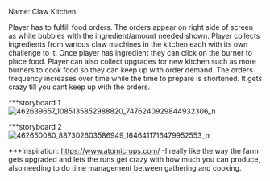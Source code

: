 Name: Claw Kitchen

Player has to fulfill food orders. 
The orders appear on right side of screen as white bubbles with the ingredient/amount needed shown. 
Player collects ingredients from various claw machines in the kitchen each with its own challenge to it.
Once player has ingredient they can click on the burner to place food.
Player can also collect upgrades for new kitchen such as more burners to cook food so they can keep up with order demand.
The orders frequency increases over time while the time to prepare is shortened. 
It gets crazy till you cant keep up with the orders.

***storyboard 1 
![462639657_1085135852988820_7476240929844932306_n](https://github.com/user-attachments/assets/a45f1da4-01f6-49d1-abf8-f7b53b4a5e91)

***storyboard 2
![462650080_887302603586949_1646411716479952553_n](https://github.com/user-attachments/assets/e5b7b5f9-d19e-4198-b051-9b762fa38a5e)

***Inspiration:
https://www.atomicrops.com/
-I really like the way the farm gets upgraded and lets the runs get crazy with how much you can produce, 
also needing to do time management between gathering and cooking. 


